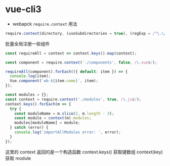 # vue-cli3

- webapck `require.context` 用法

```js
require.context(directory, (useSubdirectories = true), (regExp = /^\.\/.*$/), (mode = 'sync'));
```

批量全局注册一些组件

```js
const requireAll = context => context.keys().map(context);

const component = require.context('./components', false, /\.vue$/);

requireAll(component).forEach(({ default: item }) => {
  console.log(item);
  Vue.component(`wb-${item.name}`, item);
});
```

```js
const modules = {};
const context = require.context('./modules', true, /\.js$/);
context.keys().forEach(m => {
  try {
    const moduleName = m.slice(2, m.length - 3);
    const module = context(m).modules;
    modules[moduleName] = module;
  } catch (error) {
    console.log('importAllModules error: ', error);
  }
});
```

这里的 context 返回的是一个构造函数 context.keys() 获取键数组 context(key) 获取 module
